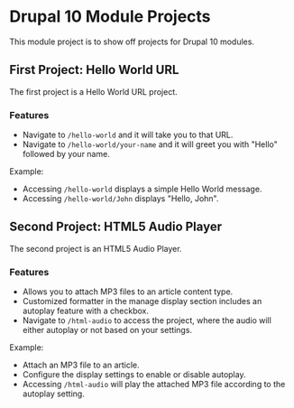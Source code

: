 # Drupal 10 Module Projects

This module project is to show off projects for Drupal 10 modules.

## First Project: Hello World URL

The first project is a Hello World URL project.

### Features

- Navigate to `/hello-world` and it will take you to that URL.
- Navigate to `/hello-world/your-name` and it will greet you with "Hello" followed by your name.

Example:

- Accessing `/hello-world` displays a simple Hello World message.
- Accessing `/hello-world/John` displays "Hello, John".

## Second Project: HTML5 Audio Player

The second project is an HTML5 Audio Player.

### Features

- Allows you to attach MP3 files to an article content type.
- Customized formatter in the manage display section includes an autoplay feature with a checkbox.
- Navigate to `/html-audio` to access the project, where the audio will either autoplay or not based on your settings.

Example:

- Attach an MP3 file to an article.
- Configure the display settings to enable or disable autoplay.
- Accessing `/html-audio` will play the attached MP3 file according to the autoplay setting.